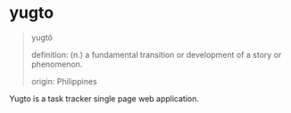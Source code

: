 # yugto

> yugtô
>
> definition: (n.) a fundamental transition or development of a story or phenomenon.
>
> origin: Philippines

Yugto is a task tracker single page web application.
